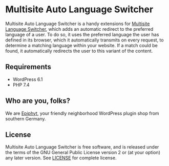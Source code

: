 # Multisite Auto Language Switcher

Multisite Auto Language Switcher is a handy extensions for [Multisite Language Switcher](https://wordpress.org/plugins/multisite-language-switcher/), which adds an automatic redirect to the preferred language of a user. To do so, it uses the preferred language the user has defined in its browser, which it automatically transmits on every request, to determine a matching language within your website. If a match could be found, it automatically redirects the user to this variant of the content.

## Requirements

* WordPress 6.1
* PHP 7.4

## Who are you, folks?

We are [Epiphyt](https://epiph.yt/), your friendly neighborhood WordPress plugin shop from southern Germany.

## License

Multisite Auto Language Switcher is free software, and is released under the terms of the GNU General Public License version 2 or (at your option) any later version. See [LICENSE](LICENSE) for complete license.
